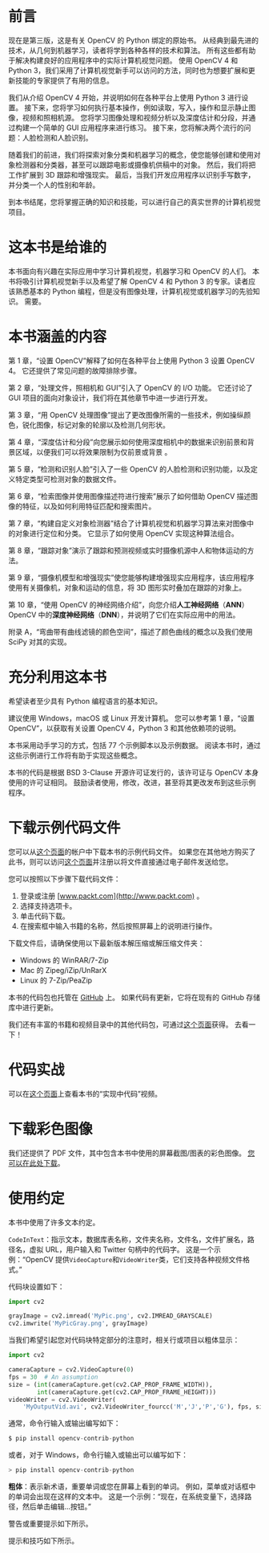 # 前言

现在是第三版，这是有关 OpenCV 的 Python 绑定的原始书。 从经典到最先进的技术，从几何到机器学习，读者将学到各种各样的技术和算法。 所有这些都有助于解决构建良好的应用程序中的实际计算机视觉问题。 使用 OpenCV 4 和 Python 3，我们采用了计算机视觉新手可以访问的方法，同时也为想要扩展和更新技能的专家提供了有用的信息。

我们从介绍 OpenCV 4 开始，并说明如何在各种平台上使用 Python 3 进行设置。 接下来，您将学习如何执行基本操作，例如读取，写入，操作和显示静止图像，视频和照相机源。 您将学习图像处理和视频分析以及深度估计和分段，并通过构建一个简单的 GUI 应用程序来进行练习。 接下来，您将解决两个流行的问题：人脸检测和人脸识别。

随着我们的前进，我们将探索对象分类和机器学习的概念，使您能够创建和使用对象检测器和分类器，甚至可以跟踪电影或摄像机供稿中的对象。 然后，我们将把工作扩展到 3D 跟踪和增强现实。 最后，当我们开发应用程序以识别手写数字，并分类一个人的性别和年龄。

到本书结尾，您将掌握正确的知识和技能，可以进行自己的真实世界的计算机视觉项目。

# 这本书是给谁的

本书面向有兴趣在实际应用中学习计算机视觉，机器学习和 OpenCV 的人们。 本书将吸引计算机视觉新手以及希望了解 OpenCV 4 和 Python 3 的专家。读者应该熟悉基本的 Python 编程，但是没有图像处理，计算机视觉或机器学习的先验知识。 需要。

# 本书涵盖的内容

第 1 章，“设置 OpenCV”解释了如何在各种平台上使用 Python 3 设置 OpenCV 4。 它还提供了常见问题的故障排除步骤。

第 2 章，“处理文件，照相机和 GUI”引入了 OpenCV 的 I/O 功能。 它还讨论了 GUI 项目的面向对象设计，我们将在其他章节中进一步进行开发。

第 3 章，“用 OpenCV 处理图像”提出了更改图像所需的一些技术，例如操纵颜色，锐化图像，标记对象的轮廓以及检测几何形状。

第 4 章，“深度估计和分段”向您展示如何使用深度相机中的数据来识别前景和背景区域，以便我们可以将效果限制为仅前景或背景 。

第 5 章，“检测和识别人脸”引入了一些 OpenCV 的人脸检测和识别功能，以及定义特定类型可检测对象的数据文件。

第 6 章，“检索图像并使用图像描述符进行搜索”展示了如何借助 OpenCV 描述图像的特征，以及如何利用特征匹配和搜索图片。

第 7 章，“构建自定义对象检测器”结合了计算机视觉和机器学习算法来对图像中的对象进行定位和分类。 它显示了如何使用 OpenCV 实现这种算法组合。

第 8 章，“跟踪对象”演示了跟踪和预测视频或实时摄像机源中人和物体运动的方法。

第 9 章，“摄像机模型和增强现实”使您能够构建增强现实应用程序，该应用程序使用有关摄像机，对象和运动的信息，将 3D 图形实时叠加在跟踪的对象上。

第 10 章，“使用 OpenCV 的神经网络介绍”，向您介绍**人工神经网络**（**ANN**） OpenCV 中的**深度神经网络**（**DNN**），并说明了它们在实际应用中的用法。

附录 A，“弯曲带有曲线滤镜的颜色空间”，描述了颜色曲线的概念以及我们使用 SciPy 对其的实现。

# 充分利用这本书

希望读者至少具有 Python 编程语言的基本知识。

建议使用 Windows，macOS 或 Linux 开发计算机。 您可以参考第 1 章，“设置 OpenCV”，以获取有关设置 OpenCV 4，Python 3 和其他依赖项的说明。

本书采用动手学习的方式，包括 77 个示例脚本以及示例数据。 阅读本书时，通过这些示例进行工作将有助于实现这些概念。

本书的代码是根据 BSD 3-Clause 开源许可证发行的，该许可证与 OpenCV 本身使用的许可证相同。 鼓励读者使用，修改，改进，甚至将其更改发布到这些示例程序。

# 下载示例代码文件

您可以从[这个页面](http://www.packt.com)的帐户中下载本书的示例代码文件。 如果您在其他地方购买了此书，则可以访问[这个页面](https://www.packtpub.com/support)并注册以将文件直接通过电子邮件发送给您。

您可以按照以下步骤下载代码文件：

1.  登录或注册 [www.packt.com](http://www.packt.com) 。
2.  选择支持选项卡。
3.  单击代码下载。
4.  在搜索框中输入书籍的名称，然后按照屏幕上的说明进行操作。

下载文件后，请确保使用以下最新版本解压缩或解压缩文件夹：

*   Windows 的 WinRAR/7-Zip
*   Mac 的 Zipeg/iZip/UnRarX
*   Linux 的 7-Zip/PeaZip

本书的代码包也托管在 [GitHub](https://github.com/PacktPublishing/Learning-OpenCV-4-Computer-Vision-with-Python-Third-Edition) 上。 如果代码有更新，它将在现有的 GitHub 存储库中进行更新。

我们还有丰富的书籍和视频目录中的其他代码包，可通过[这个页面](https://github.com/PacktPublishing/)获得。 去看一下！

# 代码实战

可以在[这个页面](http://bit.ly/2STXnRN)上查看本书的“实现中代码”视频。

# 下载彩色图像

我们还提供了 PDF 文件，其中包含本书中使用的屏幕截图/图表的彩色图像。 [您可以在此处下载](https://static.packt-cdn.com/downloads/9781789531619_ColorImages.pdf)。

# 使用约定

本书中使用了许多文本约定。

`CodeInText`：指示文本，数据库表名称，文件夹名称，文件名，文件扩展名，路径名，虚拟 URL，用户输入和 Twitter 句柄中的代码字。 这是一个示例：“OpenCV 提供`VideoCapture`和`VideoWriter`类，它们支持各种视频文件格式。”

代码块设置如下：

```py
import cv2

grayImage = cv2.imread('MyPic.png', cv2.IMREAD_GRAYSCALE)
cv2.imwrite('MyPicGray.png', grayImage)
```

当我们希望引起您对代码块特定部分的注意时，相关行或项目以粗体显示：

```py
import cv2

cameraCapture = cv2.VideoCapture(0)
fps = 30  # An assumption
size = (int(cameraCapture.get(cv2.CAP_PROP_FRAME_WIDTH)),
        int(cameraCapture.get(cv2.CAP_PROP_FRAME_HEIGHT)))
videoWriter = cv2.VideoWriter(
    'MyOutputVid.avi', cv2.VideoWriter_fourcc('M','J','P','G'), fps, size)
```

通常，命令行输入或输出编写如下：

```py
$ pip install opencv-contrib-python
```

或者，对于 Windows，命令行输入或输出可以编写如下：

```py
> pip install opencv-contrib-python
```

**粗体**：表示新术语，重要单词或您在屏幕上看到的单词。 例如，菜单或对话框中的单词会出现在这样的文本中。 这是一个示例：“现在，在系统变量下，选择路径，然后单击编辑...按钮。”

警告或重要提示如下所示。

提示和技巧如下所示。

